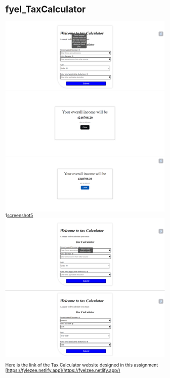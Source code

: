 # fyel_TaxCalculator
![screenshot1](https://github.com/Jishan143/fyel_TaxCalculator/blob/main/Screenshot%205.png?raw=true)
![screenshot3](https://github.com/Jishan143/fyel_TaxCalculator/blob/main/Screenshot%203.png?raw=true)
![screenshot4](https://github.com/Jishan143/fyel_TaxCalculator/blob/main/Screenshot%204.png?raw=true)
1[screenshot5](https://github.com/Jishan143/fyel_TaxCalculator/blob/main/Screenshot%202.png?raw=true)
![screenshot6](https://github.com/Jishan143/fyel_TaxCalculator/blob/main/Screenshot%206.png?raw=true)
![screenshot](https://github.com/Jishan143/fyel_TaxCalculator/blob/main/Screenshot%202.png?raw=true)

Here is the link of the Tax Calculator website designed in this assignment [https://fylezee.netlify.app](https://fyelzee.netlify.app/)
